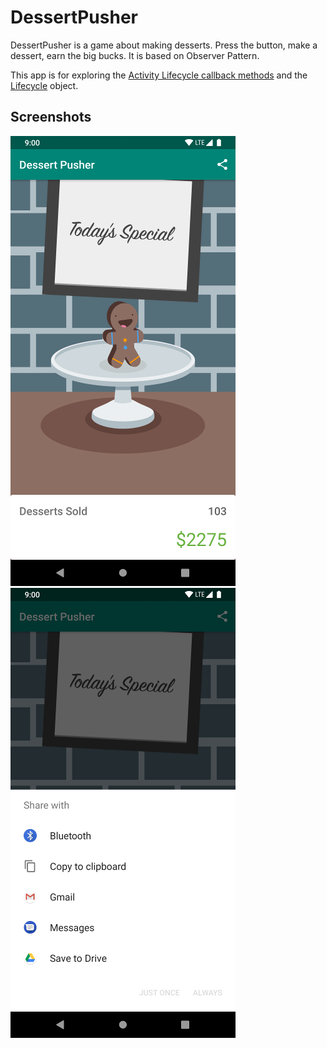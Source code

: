 # DessertPusher

DessertPusher is a game about making desserts. Press the button, make a dessert, earn the big bucks.
It is based on Observer Pattern.

This app is for exploring the [Activity Lifecycle callback methods](https://developer.android.com/guide/components/activities/activity-lifecycle) and the [Lifecycle](https://developer.android.com/reference/android/arch/lifecycle/Lifecycle) object.


## Screenshots

![Screenshot1](screenshots/screen1.png) ![Screenshot1](screenshots/screen2.png)
